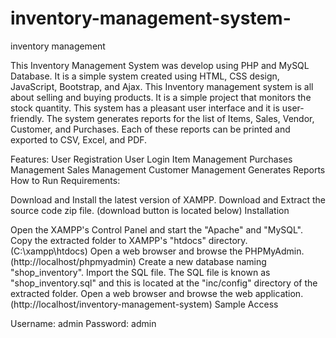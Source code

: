 # inventory-management-system-
inventory  management  

This Inventory Management System was develop using PHP and MySQL Database. It is a simple system created using HTML, CSS design, JavaScript, Bootstrap, and Ajax. This Inventory management system is all about selling and buying products. It is a simple project that monitors the stock quantity. This system has a pleasant user interface and it is user-friendly. The system generates reports for the list of Items, Sales, Vendor, Customer, and Purchases. Each of these reports can be printed and exported to CSV, Excel, and PDF.


 
Features:
User Registration
User Login
Item Management
Purchases Management
Sales Management
Customer Management
Generates Reports
How to Run
Requirements:

Download and Install the latest version of XAMPP.
Download and Extract the source code zip file. (download button is located below)
Installation


 
Open the XAMPP's Control Panel and start the "Apache" and "MySQL".
Copy the extracted folder to XAMPP's "htdocs" directory. (C:\xampp\htdocs)
Open a web browser and browse the PHPMyAdmin. (http://localhost/phpmyadmin)
Create a new database naming "shop_inventory".
Import the SQL file. The SQL file is known as "shop_inventory.sql" and this is located at the "inc/config" directory of the extracted folder.
Open a web browser and browse the web application. (http://localhost/inventory-management-system)
Sample Access

Username: admin
Password: admin

